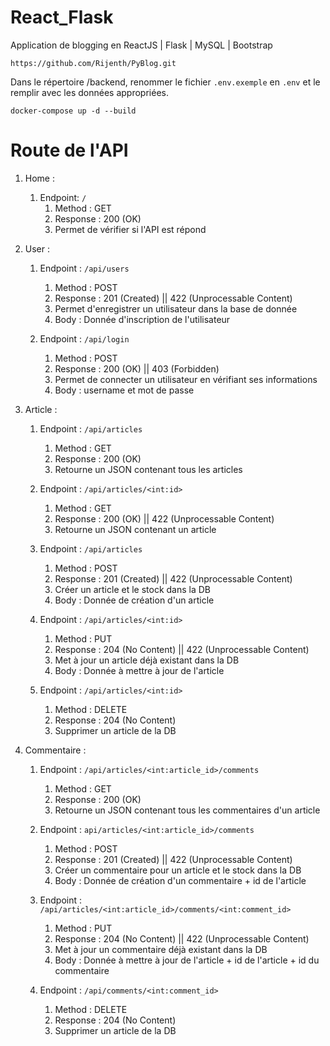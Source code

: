 # React_Flask
Application de blogging en ReactJS | Flask | MySQL | Bootstrap

`https://github.com/Rijenth/PyBlog.git`

Dans le répertoire /backend, renommer le fichier `.env.exemple` en `.env` et le remplir avec les données appropriées.

`docker-compose up -d --build`

# Route de l'API

1. Home : 
    1. Endpoint: `/`
        1. Method : GET
        2. Response : 200 (OK)
        3. Permet de vérifier si l'API est répond

2. User :
    1. Endpoint : `/api/users`
        1. Method : POST
        2. Response : 201 (Created) || 422 (Unprocessable Content)
        3. Permet d'enregistrer un utilisateur dans la base de donnée
        4. Body : Donnée d'inscription de l'utilisateur

    2. Endpoint : `/api/login`
        1. Method : POST
        2. Response : 200 (OK) || 403 (Forbidden)
        3. Permet de connecter un utilisateur en vérifiant ses informations
        4. Body : username et mot de passe

3. Article :
    1. Endpoint : `/api/articles`
        1. Method : GET
        2. Response : 200 (OK)
        3. Retourne un JSON contenant tous les articles

    2. Endpoint : `/api/articles/<int:id>`
        1. Method : GET
        2. Response : 200 (OK) || 422 (Unprocessable Content)
        3. Retourne un JSON contenant un article

    3. Endpoint : `/api/articles`
        1. Method : POST
        2. Response : 201 (Created) || 422 (Unprocessable Content)
        3. Créer un article et le stock dans la DB
        4. Body : Donnée de création d'un article

    4. Endpoint : `/api/articles/<int:id>`
        1. Method : PUT
        2. Response : 204 (No Content) || 422 (Unprocessable Content)
        3. Met à jour un article déjà existant dans la DB
        4. Body : Donnée à mettre à jour de l'article

    5. Endpoint : `/api/articles/<int:id>`
        1. Method : DELETE
        2. Response : 204 (No Content)
        3. Supprimer un article de la DB

4. Commentaire :
    1. Endpoint : `/api/articles/<int:article_id>/comments`
        1. Method : GET
        2. Response : 200 (OK)
        3. Retourne un JSON contenant tous les commentaires d'un article 

    2. Endpoint : `api/articles/<int:article_id>/comments`
        1. Method : POST
        2. Response : 201 (Created) || 422 (Unprocessable Content)
        3. Créer un commentaire pour un article et le stock dans la DB
        4. Body : Donnée de création d'un commentaire + id de l'article

    3. Endpoint : `/api/articles/<int:article_id>/comments/<int:comment_id>`
        1. Method : PUT
        2. Response : 204 (No Content) || 422 (Unprocessable Content)
        3. Met à jour un commentaire déjà existant dans la DB
        4. Body : Donnée à mettre à jour de l'article + id de l'article + id du commentaire

    4. Endpoint : `/api/comments/<int:comment_id>`
        1. Method : DELETE
        2. Response : 204 (No Content)
        3. Supprimer un article de la DB
